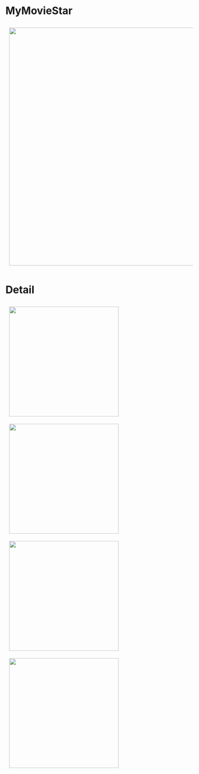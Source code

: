 # MyMovieStar
<img src="https://github.com/Hyesu68/MyMovieStar/assets/40760917/a50a79c5-33d7-464f-8e0d-e7ef15063730"
width="650" hspace="10" vspace="10">

# Detail
<img src="https://github.com/Hyesu68/MyMovieStar/assets/40760917/8749598f-a834-4486-8fdc-7408262697ad" align="left"
width="300" hspace="10" vspace="10">
<img src="https://github.com/Hyesu68/MyMovieStar/assets/40760917/f1f666df-3114-433b-85bf-8f99f3e3a147" align="left"
width="300" hspace="10" vspace="10">
<img src="https://github.com/Hyesu68/MyMovieStar/assets/40760917/79d67a0b-d235-4fd5-b3aa-e85ab33ec2dd" align="left"
width="300" hspace="10" vspace="10">
<img src="https://github.com/Hyesu68/MyMovieStar/assets/40760917/d803dfcb-209b-49a0-ad20-391a60900fa0" align="left"
width="300" hspace="10" vspace="10">
